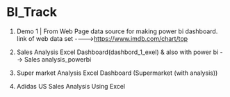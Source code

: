# BI_Track
1) Demo 1 | From Web Page data source for making power bi dashboard.
link of web data set ---->https://www.imdb.com/chart/top

2) Sales Analysis Excel Dashboard(dashbord_1_exel) & also with power bi --> Sales analysis_powerbi
3) Super market Analysis Excel Dashboard (Supermarket (with analysis))
4) Adidas US Sales Analysis Using Excel
